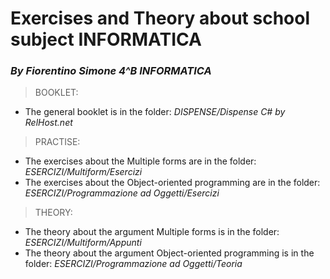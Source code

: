 # Exercises and Theory about school subject INFORMATICA
### _By Fiorentino Simone 4^B INFORMATICA_

>BOOKLET:
- The general booklet is in the folder: _DISPENSE/Dispense C# by RelHost.net_

>PRACTISE:
- The exercises about the Multiple forms are in the folder:  _ESERCIZI/Multiform/Esercizi_
- The exercises about the Object-oriented programming are in the folder:  _ESERCIZI/Programmazione ad Oggetti/Esercizi_

>THEORY:
- The theory about the argument Multiple forms is in the folder: _ESERCIZI/Multiform/Appunti_
- The theory about the argument Object-oriented programming is in the folder: _ESERCIZI/Programmazione ad Oggetti/Teoria_

